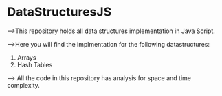 # DataStructuresJS
-->This repository holds all data structures implementation in Java Script.

-->Here you will find the implmentation for the following datastructures:

1) Arrays
2) Hash Tables

--> All the code in this repository has analysis for space and time complexity.
